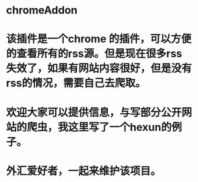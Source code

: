 # chromeAddon

# 该插件是一个chrome 的插件，可以方便的查看所有的rss源。但是现在很多rss失效了，如果有网站内容很好，但是没有rss的情况，需要自己去爬取。
# 欢迎大家可以提供信息，与写部分公开网站的爬虫，我这里写了一个hexun的例子。
# 外汇爱好者，一起来维护该项目。
